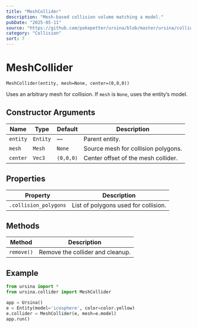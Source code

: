 ```yaml
---
title: "MeshCollider"
description: "Mesh‑based collision volume matching a model."
pubDate: "2025-05-11"
source: "https://github.com/pokepetter/ursina/blob/master/ursina/collider.py"
category: "Collision"
sort: 7
---
```


# MeshCollider

`MeshCollider(entity, mesh=None, center=(0,0,0))`

Uses an arbitrary mesh for collision. If `mesh` is `None`, uses the entity’s model.

## Constructor Arguments

| Name      | Type      | Default       | Description                         |
|-----------|-----------|---------------|-------------------------------------|
| `entity`  | `Entity`  | —             | Parent entity.                      |
| `mesh`    | `Mesh`    | `None`        | Source mesh for collision polygons. |
| `center`  | `Vec3`    | `(0,0,0)`     | Center offset of the mesh collider. |

## Properties

| Property             | Description                      |
|----------------------|----------------------------------|
| `.collision_polygons`| List of polygons used for collision. |

## Methods

| Method   | Description                            |
|----------|----------------------------------------|
| `remove()` | Remove the collider and cleanup.     |

## Example

```python
from ursina import *
from ursina.collider import MeshCollider

app = Ursina()
e = Entity(model='icosphere', color=color.yellow)
e.collider = MeshCollider(e, mesh=e.model)
app.run()
